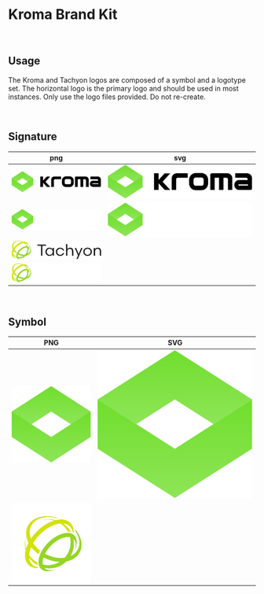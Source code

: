 # Kroma Brand Kit

<br/>

## Usage

The Kroma and Tachyon logos are composed of a symbol and a logotype set.
The horizontal logo is the primary logo and should be used in most instances.
Only use the logo files provided. Do not re-create.

<br/>

## Signature

| png                           | svg                           |
| ----------------------------- | ----------------------------- |
| ![kroma-signature-png]        | ![kroma-signature-svg]        |
| ![kroma-signature-w-neon-png] | ![kroma-signature-w-neon-svg] |
| ![tachyon-signature-png]      |                               |
| ![tachyon-signature-w-png]    |                               |

[Kroma-signature-png]: assets/images/signature/Kroma-signature.png
[Kroma-signature-svg]: assets/images/signature/Kroma-signature.svg
[Kroma-signature-w-neon-png]: assets/images/signature/Kroma-signature-w(neon).png
[Kroma-signature-w-neon-svg]: assets/images/signature/Kroma-signature-w(neon).svg
[Tachyon-signature-png]: assets/images/signature/Tachyon-signature.png
[Tachyon-signature-w-png]: assets/images/signature/Tachyon-signature-w.png

<br/>

## Symbol

| PNG                                                                                      | SVG                 |
| ---------------------------------------------------------------------------------------- | ------------------- |
| ![Kroma-symbol-png]                                                                      | ![Kroma-symbol-svg] |
| <img src="assets/images/symbol/Tachyon-symbol.png" alt="Tachyon-symbol-png" width="200"> |                     |

[Kroma-symbol-png]: assets/images/symbol/Kroma-symbol.png
[Kroma-symbol-svg]: assets/images/symbol/Kroma-symbol.svg
